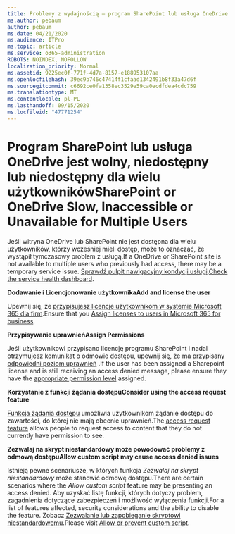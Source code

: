 ```yaml
---
title: Problemy z wydajnością — program SharePoint lub usługa OneDrive
ms.author: pebaum
author: pebaum
ms.date: 04/21/2020
ms.audience: ITPro
ms.topic: article
ms.service: o365-administration
ROBOTS: NOINDEX, NOFOLLOW
localization_priority: Normal
ms.assetid: 9225ec0f-771f-4d7a-8157-e188953107aa
ms.openlocfilehash: 39ec9b746c47414f1cfaad1342491b8f33a47d6f
ms.sourcegitcommit: c6692ce0fa1358ec3529e59ca0ecdfdea4cdc759
ms.translationtype: MT
ms.contentlocale: pl-PL
ms.lasthandoff: 09/15/2020
ms.locfileid: "47771254"
---
```

# <a name="sharepoint-or-onedrive-slow-inaccessible-or-unavailable-for-multiple-users"></a><span data-ttu-id="8e87c-102">Program SharePoint lub usługa OneDrive jest wolny, niedostępny lub niedostępny dla wielu użytkowników</span><span class="sxs-lookup"><span data-stu-id="8e87c-102">SharePoint or OneDrive Slow, Inaccessible or Unavailable for Multiple Users</span></span>

<span data-ttu-id="8e87c-103">Jeśli witryna OneDrive lub SharePoint nie jest dostępna dla wielu użytkowników, którzy wcześniej mieli dostęp, może to oznaczać, że wystąpił tymczasowy problem z usługą.</span><span class="sxs-lookup"><span data-stu-id="8e87c-103">If a OneDrive or SharePoint site is not available to multiple users who previously had access, there may be a temporary service issue.</span></span> <span data-ttu-id="8e87c-104">[Sprawdź pulpit nawigacyjny kondycji usługi](https://portal.office.com/adminportal/home#/servicehealth).</span><span class="sxs-lookup"><span data-stu-id="8e87c-104">[Check the service health dashboard](https://portal.office.com/adminportal/home#/servicehealth).</span></span>

<span data-ttu-id="8e87c-105">**Dodawanie i Licencjonowanie użytkownika**</span><span class="sxs-lookup"><span data-stu-id="8e87c-105">**Add and license the user**</span></span>

<span data-ttu-id="8e87c-106">Upewnij się, że [przypisujesz licencje użytkownikom w systemie Microsoft 365 dla firm](https://docs.microsoft.com/microsoft-365/admin/add-users/add-users).</span><span class="sxs-lookup"><span data-stu-id="8e87c-106">Ensure that you [Assign licenses to users in Microsoft 365 for business](https://docs.microsoft.com/microsoft-365/admin/add-users/add-users).</span></span>


<span data-ttu-id="8e87c-107">**Przypisywanie uprawnień**</span><span class="sxs-lookup"><span data-stu-id="8e87c-107">**Assign Permissions**</span></span>

<span data-ttu-id="8e87c-108">Jeśli użytkownikowi przypisano licencję programu SharePoint i nadal otrzymujesz komunikat o odmowie dostępu, upewnij się, że ma przypisany [odpowiedni poziom uprawnień](https://docs.microsoft.com/sharepoint/understanding-permission-levels) .</span><span class="sxs-lookup"><span data-stu-id="8e87c-108">If the user has been assigned a Sharepoint license and is still receiving an access denied message, please ensure they have the [appropriate permission level](https://docs.microsoft.com/sharepoint/understanding-permission-levels) assigned.</span></span>

<span data-ttu-id="8e87c-109">**Korzystanie z funkcji żądania dostępu**</span><span class="sxs-lookup"><span data-stu-id="8e87c-109">**Consider using the access request feature**</span></span>

<span data-ttu-id="8e87c-110">[Funkcja żądania dostępu](https://support.office.com/article/Set-up-and-manage-access-requests-94B26E0B-2822-49D4-929A-8455698654B3) umożliwia użytkownikom żądanie dostępu do zawartości, do której nie mają obecnie uprawnień.</span><span class="sxs-lookup"><span data-stu-id="8e87c-110">The [access request feature](https://support.office.com/article/Set-up-and-manage-access-requests-94B26E0B-2822-49D4-929A-8455698654B3) allows people to request access to content that they do not currently have permission to see.</span></span>

<span data-ttu-id="8e87c-111">**Zezwalaj na skrypt niestandardowy może powodować problemy z odmową dostępu**</span><span class="sxs-lookup"><span data-stu-id="8e87c-111">**Allow custom script may cause access denied issues**</span></span>

<span data-ttu-id="8e87c-112">Istnieją pewne scenariusze, w których funkcja *Zezwalaj na skrypt niestandardowy* może stanowić odmowę dostępu.</span><span class="sxs-lookup"><span data-stu-id="8e87c-112">There are certain scenarios where the *Allow custom script* feature may be presenting an access denied.</span></span> <span data-ttu-id="8e87c-113">Aby uzyskać listę funkcji, których dotyczy problem, zagadnienia dotyczące zabezpieczeń i możliwość wyłączenia funkcji.</span><span class="sxs-lookup"><span data-stu-id="8e87c-113">For a list of features affected, security considerations and the ability to disable the feature.</span></span> <span data-ttu-id="8e87c-114">Zobacz [Zezwalanie lub zapobieganie skryptowi niestandardowemu](https://docs.microsoft.com/sharepoint/allow-or-prevent-custom-script).</span><span class="sxs-lookup"><span data-stu-id="8e87c-114">Please visit [Allow or prevent custom script](https://docs.microsoft.com/sharepoint/allow-or-prevent-custom-script).</span></span>

